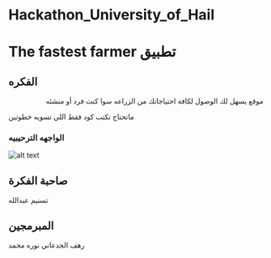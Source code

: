 # Hackathon_University_of_Hail

# The fastest farmer تطبيق 
## الفكره

<div dir="rtl";text-align: right> موقع يسهل لك الوصول لكافة احتياجاتك من الزراعه سوا كنت فرد أو منشئه  </div>

ماتحتاج تكتب كود فقط اللي تسويه خطوتين


### الواجهه الترحيبيه

![alt text](https://github.com/Rahaf-Aljadaani/Hackathon_University_of_Hail//interfaces/#1.PNG?raw=true)



## صاحبة الفكرة 
تسنيم عبدالله 

## المبرمجين 
رهف الجدعاني
نوره محمد 


